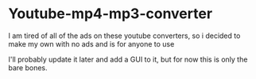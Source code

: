 # Youtube-mp4-mp3-converter
I am tired of all of the ads on these youtube converters, so i decided to make my own with no ads and is for anyone to use

I'll probably update it later and add a GUI to it, but for now this is only the bare bones.
